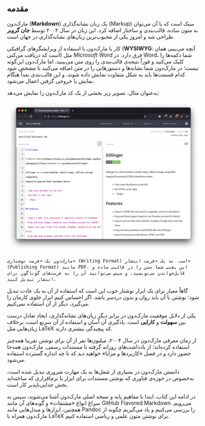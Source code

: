 ## مقدمه

مارک‌دون (**Markdown**) یک زبان نشانه‌گذاری (Markup) سبک است که با آن می‌توان به متون ساده، قالب‌بندی و ساختار اضافه کرد. این زبان در سال ۲۰۰۴ توسط **جان گروبر** طراحی شد و امروز یکی از محبوب‌ترین زبان‌های نشانه‌گذاری در جهان است.

کار با مارک‌دون با استفاده از ویرایشگرهای گرافیکی (**WYSIWYG**: آنچه می‌بینی همان است که دریافت می‌کنی) مثل _Microsoft Word_ فرق دارد. در Word، شما دکمه‌ها را کلیک می‌کنید و فوراً نتیجه‌ی قالب‌بندی را روی متن می‌بینید. اما مارک‌دون این‌گونه نیست؛ در مارک‌دون شما نشانه‌ها و دستورهایی را در متن اضافه می‌کنید تا مشخص شود کدام قسمت‌ها باید به شکل متفاوت نمایش داده شوند، و این قالب‌بندی بعداً هنگام نمایش یا خروجی گرفتن اعمال می‌شود.

به‌عنوان مثال، تصویر زیر بخشی از یک کد مارک‌دون را نمایش می‌دهد:

<div style="text-align: center;">
  <img src="../files/Markdown/markdown-sample.png" alt="نمونه‌ای از کد مارک‌دون" title="نمونه‌ای از کد مارک‌دون"
    style="max-width: 100%; height: auto;">
</div>

```admonish note title="نکته"
مارک‌دون یک «فرمت نوشتاری» (Writing Format) است، نه یک «فرمت انتشار» (Publishing Format) مانند PDF. این یعنی شما متن را در قالبی ساده و قابل‌خواندن می‌نویسید، و سپس می‌توانید آن را به فرمت‌های گوناگون برای انتشار تبدیل کنید.
```

گاهاً معیار برای یک ابزار نوشتار خوب این است که استفاده از آن به یک عادت تبدیل شود؛ نوشتن با آن باید روان و بدون دردسر باشد. اگر احساس کنیم ابزار جلوی کارمان را می‌گیرد، دیگر از آن استفاده نمی‌کنیم.

یکی از دلایل موفقیت مارک‌دون در برابر دیگر زبان‌های نشانه‌گذاری، ایجاد تعادل درست بین **سهولت** و **کارایی** است. یادگیری آن آسان و استفاده از آن سریع است، برخلاف زبان‌هایی مثل LaTeX که پیچیدگی بیشتری دارند.

از زمان معرفی مارک‌دون در سال ۲۰۰۴، میلیون‌ها نفر از آن برای نوشتن تقریبا همه‌چیز استفاده کرده‌اند؛ از یادداشت‌های روزانه گرفته تا مستندات رسمی. مارک‌دون همه‌جا حضور دارد و در فصل «کاربردها و مزایا» خواهید دید که تا چه اندازه گسترده استفاده می‌شود.

دانستن مارک‌دون در بسیاری از شغل‌ها به یک مهارت ضروری تبدیل شده است، به‌خصوص در حوزه‌ی فناوری که نوشتن مستندات برای ابزار یا نرم‌افزاری که ساخته‌اید بخش جدایی‌ناپذیر کار است.

در ادامه این کتاب، ابتدا با مفاهیم پایه و نسخه اصلی مارک‌دون آشنا می‌شوید، سپس به سراغ انواع «مشتقات» و گونه‌های آن مانند GitHub Flavored Markdown می‌رویم. همچنین، ابزارها و مبدل‌هایی مانند Pandoc را بررسی می‌کنیم و یاد می‌گیریم چگونه از مارک‌دون همراه با LaTeX برای نوشتن متون علمی و ریاضی استفاده کنیم.
